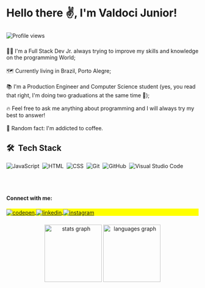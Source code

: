 <h1 align="left">Hello there ✌, I'm Valdoci Junior!</h1>

###

<p align="left"> <img src="https://komarev.com/ghpvc/?username=valdocijunior&color=yellow" alt="Profile views" /> </p>

###

<p align="left">👨‍💻 I'm a Full Stack Dev Jr. always trying to improve my skills and knowledge on the programming World;<br><br>🗺 Currently living in Brazil, Porto Alegre;<br><br>📚 I'm a Production Engineer and Computer Science student (yes, you read that right, I'm doing two graduations at the same time 🤯);<br><br>🔥 Feel free to ask me anything about programming and I will always try my best to answer!<br><br>🤔 Random fact: I'm addicted to coffee.</p>

###

## 🛠 &nbsp;Tech Stack

![JavaScript](https://img.shields.io/badge/-JavaScript-05122A?style=flat&logo=javascript)&nbsp;
![HTML](https://img.shields.io/badge/-HTML-05122A?style=flat&logo=HTML5)&nbsp;
![CSS](https://img.shields.io/badge/-CSS-05122A?style=flat&logo=CSS3&logoColor=1572B6)&nbsp;
![Git](https://img.shields.io/badge/-Git-05122A?style=flat&logo=git)&nbsp;
![GitHub](https://img.shields.io/badge/-GitHub-05122A?style=flat&logo=github)&nbsp;
![Visual Studio Code](https://img.shields.io/badge/-Visual%20Studio%20Code-05122A?style=flat&logo=visual-studio-code&logoColor=007ACC)&nbsp;

<br><br>

<h4 align="left">Connect with me:</h4>

<p align="left" style="background:yellow">
<a href="https://codepen.io/valdocijunior" target="_blank">
  <img align="center" src="https://img.shields.io/badge/-valdocijunior-05122A?style=flat&logo=codepen" alt="codepen"/>
</a>
<a href="https://linkedin.com/in/valdocijunior2202" target="_blank">
  <img align="center" src="https://img.shields.io/badge/-valdocijunior2202-05122A?style=flat&logo=linkedin" alt="linkedin"/>
</a>
<a href="https://instagram.com/valdocimjr" target="_blank">
 <img align="center" src="https://img.shields.io/badge/-valdocimjr-05122A?style=flat&logo=instagram" alt="instagram"/>
</a>
</p>

###

<div align="center">
  <img src="https://github-readme-stats.vercel.app/api?hide_title=false&hide_rank=false&show_icons=true&include_all_commits=true&count_private=true&disable_animations=false&theme=dracula&locale=en&hide_border=false&username=valdocijunior" height="150" alt="stats graph"  />
  <img src="https://github-readme-stats.vercel.app/api/top-langs?locale=en&hide_title=false&layout=compact&card_width=320&langs_count=5&theme=dracula&hide_border=false&username=valdocijunior" height="150" alt="languages graph"  />
</div>

###



###
